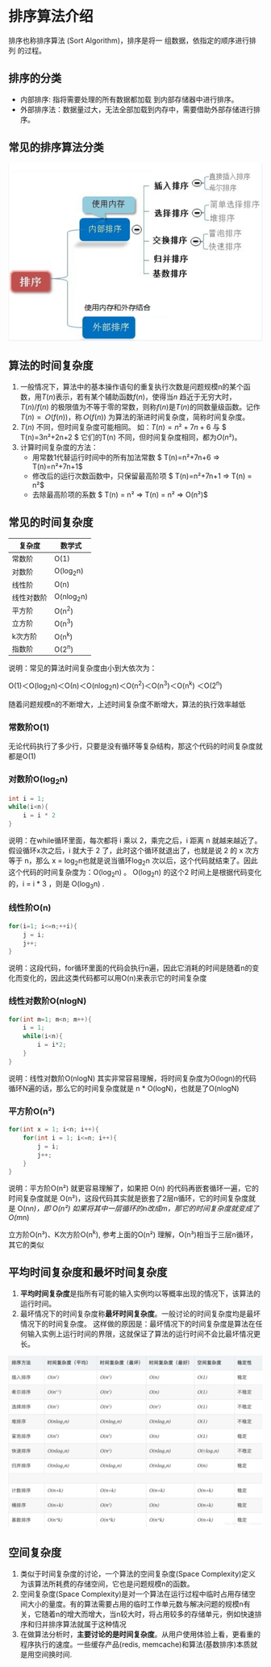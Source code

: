 # 排序算法介绍

排序也称排序算法 (Sort Algorithm)，排序是将一 组数据，依指定的顺序进行排列 的过程。

## 排序的分类

- 内部排序: 指将需要处理的所有数据都加载 到内部存储器中进行排序。
- 外部排序法：数据量过大，无法全部加载到内存中，需要借助外部存储进行排序。

## 常见的排序算法分类

![](.././doc/06.png)

## 算法的时间复杂度

1. 一般情况下，算法中的基本操作语句的重复执行次数是问题规模n的某个函数，用$T(n)$表示，若有某个辅助函数$f(n)$，使得当$n$ 趋近于无穷大时，$T(n) / f(n)$ 的极限值为不等于零的常数，则称$f(n)$是$T(n)$的同数量级函数。记作 $T(n)=Ｏ( f(n) )$，称$Ｏ( f(n) )$ 为算法的渐进时间复杂度，简称时间复杂度。
2. $T(n)$ 不同，但时间复杂度可能相同。 如：$T(n)=n²+7n+6$ 与 $ T(n)=3n²+2n+2 $ 它们的T(n) 不同，但时间复杂度相同，都为$O(n²)$。
3. 计算时间复杂度的方法：
   - 用常数1代替运行时间中的所有加法常数 $ T(n)=n²+7n+6 => T(n)=n²+7n+1$
   - 修改后的运行次数函数中，只保留最高阶项 $ T(n)=n²+7n+1 => T(n) = n²$ 
   - 去除最高阶项的系数 $ T(n) = n² => T(n) = n² => O(n²)$ 

## 常见的时间复杂度

| 复杂度     | 数学式               |
| ---------- | -------------------- |
| 常数阶     | O(1)                 |
| 对数阶     | O(log<sub>2</sub>n)  |
| 线性阶     | O(n)                 |
| 线性对数阶 | O(nlog<sub>2</sub>n) |
| 平方阶     | O(n<sup>2</sup>)     |
| 立方阶     | O(n<sup>3</sup>)     |
| k次方阶    | O(n<sup>k</sup>)     |
| 指数阶     | O(2<sup>n</sup>)     |

说明：常见的算法时间复杂度由小到大依次为：

Ο(1)＜O(log<sub>2</sub>n)＜Ο(n)＜O(nlog<sub>2</sub>n)＜O(n<sup>2</sup>)＜O(n<sup>3</sup>)＜O(n<sup>k</sup>) ＜O(2<sup>n</sup>) 

随着问题规模n的不断增大，上述时间复杂度不断增大，算法的执行效率越低

### 常数阶O(1)

无论代码执行了多少行，只要是没有循环等复杂结构，那这个代码的时间复杂度就都是O(1)

### 对数阶O(log<sub>2</sub>n)

```java
int i = 1;
while(i<n){
    i = i * 2
}
```

说明：在while循环里面，每次都将 i 乘以 2，乘完之后，i 距离 n 就越来越近了。假设循环x次之后，i 就大于 2 了，此时这个循环就退出了，也就是说 2 的 x 次方等于 n，那么 x = log<sub>2</sub>n也就是说当循环log<sub>2</sub>n 次以后，这个代码就结束了。因此这个代码的时间复杂度为：O(log<sub>2</sub>n)  。 O(log<sub>2</sub>n) 的这个2 时间上是根据代码变化的，i = i * 3 ，则是 O(log<sub>3</sub>n) .

### 线性阶O(n)

```java
for(i=1; i<=n;++i){
    j = i;
    j++;
}
```

说明：这段代码，for循环里面的代码会执行n遍，因此它消耗的时间是随着n的变化而变化的，因此这类代码都可以用O(n)来表示它的时间复杂度

### 线性对数阶O(nlogN)

```java
for(int m=1; m<n; m++){
    i = 1;
    while(i<n){
        i = i*2;
    }
}
```

说明：线性对数阶O(nlogN) 其实非常容易理解，将时间复杂度为O(logn)的代码循环N遍的话，那么它的时间复杂度就是 n * O(logN)，也就是了O(nlogN)

### 平方阶O(n²)

```java
for(int x = 1; i<n; i++){
    for(int i = 1; i<=n; i++){
        j = i;
        j++;
    }
}
```

说明：平方阶O(n²) 就更容易理解了，如果把 O(n) 的代码再嵌套循环一遍，它的时间复杂度就是 O(n²)，这段代码其实就是嵌套了2层n循环，它的时间复杂度就是 O(n*n)，即 O(n²) 如果将其中一层循环的n改成m，那它的时间复杂度就变成了 O(m*n)

立方阶O(n³)、K次方阶O(n<sup>k</sup>), 参考上面的O(n²) 理解，O(n³)相当于三层n循环，其它的类似

## 平均时间复杂度和最坏时间复杂度

1. **平均时间复杂度**是指所有可能的输入实例均以等概率出现的情况下，该算法的运行时间。
2. 最坏情况下的时间复杂度称**最坏时间复杂度**。一般讨论的时间复杂度均是最坏情况下的时间复杂度。 这样做的原因是：最坏情况下的时间复杂度是算法在任何输入实例上运行时间的界限，这就保证了算法的运行时间不会比最坏情况更长。

![](.././doc/07.png)

## 空间复杂度

1. 类似于时间复杂度的讨论，一个算法的空间复杂度(Space Complexity)定义为该算法所耗费的存储空间，它也是问题规模n的函数。
2. 空间复杂度(Space Complexity)是对一个算法在运行过程中临时占用存储空间大小的量度。有的算法需要占用的临时工作单元数与解决问题的规模n有关，它随着n的增大而增大，当n较大时，将占用较多的存储单元，例如快速排序和归并排序算法就属于这种情况
3. 在做算法分析时，**主要讨论的是时间复杂度**。从用户使用体验上看，更看重的程序执行的速度。一些缓存产品(redis, memcache)和算法(基数排序)本质就是用空间换时间.